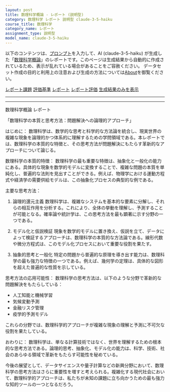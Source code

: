 ```yaml
---
layout: post
title: 数理科学概論 - レポート (説明型)
category: 数理科学 レポート 説明型 claude-3-5-haiku
course_title: 数理科学
category_name: レポート
assignment_type: 説明型
model_name: claude-3-5-haiku
---
```


以下のコンテンツは、[プロンプト](https://github.com/takedatoshiyuki/synthetic_assignments/tree/main/generated/数理科学/claude-3-5-haiku/prompt_レポート-説明型.md)を入力して、AI (claude-3-5-haiku) が生成した「[数理科学概論](/contents/数理科学/)」のレポートです。このページは生成結果から自動的に作成されているため、表示が乱れている場合があることをご容赦ください。
データセット作成の目的と利用上の注意および生成の方法については[About](/About)を御覧ください。

[レポート課題](../レポート課題-説明型)
[評価基準](../評価基準-説明型)
[レポート](../レポート-説明型)
[レポート評価](../レポート評価-説明型)
[生成結果のみを表示](https://github.com/takedatoshiyuki/synthetic_assignments/tree/main/generated/数理科学/claude-3-5-haiku/レポート-説明型.md)
  

***
***
  
数理科学概論 レポート

「数理科学の本質と思考方法：問題解決への論理的アプローチ」

はじめに：
数理科学は、数学的な思考と科学的な方法論を統合し、現実世界の複雑な現象を論理的かつ体系的に理解するための学問領域である。本レポートでは、数理科学の本質的な特徴と、その思考方法が問題解決にもたらす革新的なアプローチについて論じる。

数理科学の本質的特徴：
数理科学の最も重要な特徴は、抽象化と一般化の能力にある。具体的な現象を数学的モデルに変換することで、複雑な問題の本質を単純化し、普遍的な法則を見出すことができる。例えば、物理学における運動方程式や経済学の需要供給モデルは、この抽象化プロセスの典型的な例である。

主要な思考方法：

1. 論理的還元主義
数理科学は、複雑なシステムを基本的な要素に分解し、それらの相互作用を分析する。これにより、全体の挙動を理解し、予測することが可能となる。確率論や統計学は、この思考方法を最も顕著に示す分野の一つである。

2. モデル化と仮説検証
現象を数学的モデルに置き換え、仮説を立て、データによって検証するアプローチは、数理科学の本質的な方法論である。線形代数や微分方程式は、このモデル化プロセスにおいて重要な役割を果たす。

3. 抽象的思考と一般化
特定の問題から普遍的な原理を導き出す能力は、数理科学の最も強力な特徴の一つである。例えば、幾何学の定理は、具体的な図形を超えた普遍的な性質を示している。

思考方法の応用可能性：
数理科学の思考方法は、以下のような分野で革新的な問題解決をもたらしている：

- 人工知能と機械学習
- 気候変動予測
- 金融リスク管理
- 疫学的予測モデル

これらの分野では、数理科学的アプローチが複雑な現象の理解と予測に不可欠な役割を果たしている。

おわりに：
数理科学は、単なる計算技術ではなく、世界を理解するための根本的な思考方法である。論理的思考、抽象化、モデル化の能力は、科学、技術、社会のあらゆる領域で革新をもたらす可能性を秘めている。

今後の展望として、データサイエンスや量子計算などの新興分野において、数理科学の思考方法はさらに重要性を増すと考えられる。複雑化する現代社会において、数理科学的アプローチは、私たちが未知の課題に立ち向かうための最も強力な知的ツールの一つとなるだろう。
